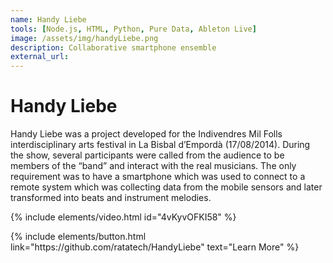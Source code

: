 ```yaml
---
name: Handy Liebe
tools: [Node.js, HTML, Python, Pure Data, Ableton Live]
image: /assets/img/handyLiebe.png
description: Collaborative smartphone ensemble
external_url:
---
```


# Handy Liebe

Handy Liebe was a project developed for the Indivendres Mil Folls interdisciplinary arts festival in La Bisbal d’Empordà (17/08/2014). During the show, several participants were called from the audience to be members of the “band” and interact with the real musicians. The only requirement was to have a smartphone which was used to connect to a remote system which was collecting data from the mobile sensors and later transformed into beats and instrument melodies.

{% include elements/video.html id="4vKyvOFKI58" %}

<p class="text-center">
{% include elements/button.html link="https://github.com/ratatech/HandyLiebe" text="Learn More" %}
</p>

